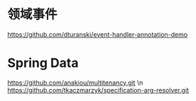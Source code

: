 # 领域事件
https://github.com/dturanski/event-handler-annotation-demo

# Spring Data
https://github.com/anakiou/multitenancy.git \n
https://github.com/tkaczmarzyk/specification-arg-resolver.git
